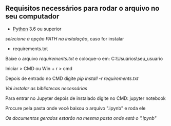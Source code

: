 ## Requisitos necessários para rodar o arquivo no seu computador ##
* [Python](https://www.python.org) 3.6 ou superior 

*selecione a opção PATH na instalação*, caso for instalar
* requirements.txt

Baixe o arquivo _requirements.txt_ e coloque-o em: C:\Usuários\seu_usuario

Iniciar > CMD ou Win + r > cmd

Depois de entrado no CMD digite _pip install -r requirements.txt_

_Vai instalar as bibliotecas necessárias_

Para entrar no Jupyter depois de instalado digite no CMD: jupyter notebook

Procure pela pasta onde você baixou o arquivo ".ipynb" e roda ele

_Os documentos gerados estarão na mesma pasta onde está o ".ipynb"_
